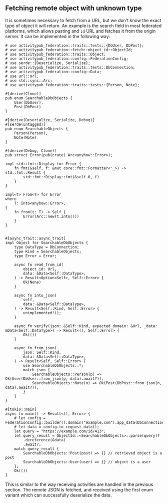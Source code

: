 ## Fetching remote object with unknown type

It is sometimes necessary to fetch from a URL, but we don't know the exact type of object it will return. An example is the search field in most federated platforms, which allows pasting and `id` URL and fetches it from the origin server. It can be implemented in the following way:

```no_run
# use activitypub_federation::traits::tests::{DbUser, DbPost};
# use activitypub_federation::fetch::object_id::ObjectId;
# use activitypub_federation::traits::Object;
# use activitypub_federation::config::FederationConfig;
# use serde::{Deserialize, Serialize};
# use activitypub_federation::traits::tests::DbConnection;
# use activitypub_federation::config::Data;
# use url::Url;
# use std::sync::Arc;
# use activitypub_federation::traits::tests::{Person, Note};

#[derive(Clone)]
pub enum SearchableDbObjects {
    User(DbUser),
    Post(DbPost)
}

#[derive(Deserialize, Serialize, Debug)]
#[serde(untagged)]
pub enum SearchableObjects {
    Person(Person),
    Note(Note)
}

#[derive(Debug, Clone)]
pub struct Error(pub(crate) Arc<anyhow::Error>);

impl std::fmt::Display for Error {
    fn fmt(&self, f: &mut core::fmt::Formatter<'_>) -> std::fmt::Result {
        std::fmt::Display::fmt(&self.0, f)
    }
}

impl<T> From<T> for Error
where
    T: Into<anyhow::Error>,
{
    fn from(t: T) -> Self {
        Error(Arc::new(t.into()))
    }
}


#[async_trait::async_trait]
impl Object for SearchableDbObjects {
    type DataType = DbConnection;
    type Kind = SearchableObjects;
    type Error = Error;

    async fn read_from_id(
        object_id: Url,
        data: &Data<Self::DataType>,
    ) -> Result<Option<Self>, Self::Error> {
        Ok(None)
    }

    async fn into_json(
        self,
        data: &Data<Self::DataType>,
    ) -> Result<Self::Kind, Self::Error> {
        unimplemented!();
    }
    
    async fn verify(json: &Self::Kind, expected_domain: &Url, _data: &Data<Self::DataType>) -> Result<(), Self::Error> {
        Ok(())
    }

    async fn from_json(
        json: Self::Kind,
        data: &Data<Self::DataType>,
    ) -> Result<Self, Self::Error> {
        use SearchableDbObjects::*;
        match json {
            SearchableObjects::Person(p) => Ok(User(DbUser::from_json(p, data).await?)),
            SearchableObjects::Note(n) => Ok(Post(DbPost::from_json(n, data).await?)),
        }
    }
}

#[tokio::main]
async fn main() -> Result<(), Error> {
    # let config = FederationConfig::builder().domain("example.com").app_data(DbConnection).build().await.unwrap();
    # let data = config.to_request_data();
    let query = "https://example.com/id/413";
    let query_result = ObjectId::<SearchableDbObjects>::parse(query)?
        .dereference(&data)
        .await?;
    match query_result {
        SearchableDbObjects::Post(post) => {} // retrieved object is a post
        SearchableDbObjects::User(user) => {} // object is a user
    };
    Ok(())
}
```

This is similar to the way receiving activities are handled in the previous section. The remote JSON is fetched, and received using the first enum variant which can successfully deserialize the data.
